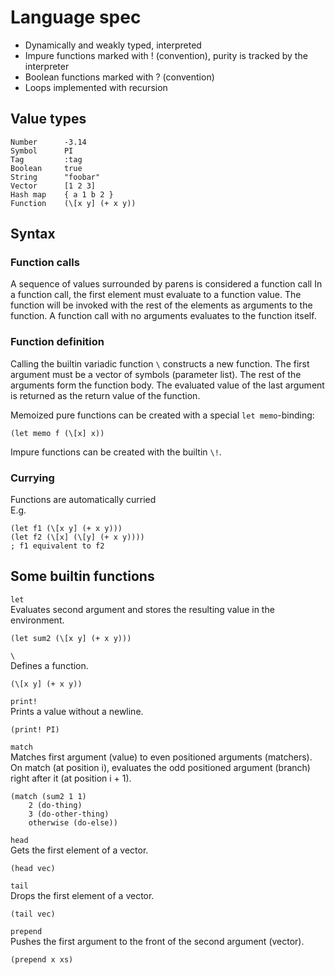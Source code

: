 # Language spec

- Dynamically and weakly typed, interpreted
- Impure functions marked with ! (convention), purity is tracked by the interpreter
- Boolean functions marked with ? (convention)
- Loops implemented with recursion

## Value types

    Number      -3.14
    Symbol      PI
    Tag         :tag
    Boolean     true
    String      "foobar"
    Vector      [1 2 3]
    Hash map    { a 1 b 2 }
    Function    (\[x y] (+ x y))

## Syntax

### Function calls

A sequence of values surrounded by parens is considered a function call In a function call, the first element must evaluate to a function value. The function will be invoked with the rest of the elements as arguments to the function. A function call with no arguments evaluates to the function itself.

### Function definition

Calling the builtin variadic function `\` constructs a new function. The first argument must be a vector of symbols (parameter list). The rest of the arguments form the function body. The evaluated value of the last argument is returned as the return value of the function.

Memoized pure functions can be created with a special `let memo`-binding:

    (let memo f (\[x] x))

Impure functions can be created with the builtin `\!`.

### Currying

Functions are automatically curried  
E.g.

    (let f1 (\[x y] (+ x y)))
    (let f2 (\[x] (\[y] (+ x y))))
    ; f1 equivalent to f2

## Some builtin functions

`let`  
Evaluates second argument and stores the resulting value in the environment.

    (let sum2 (\[x y] (+ x y)))

`\`  
Defines a function.

    (\[x y] (+ x y))

`print!`  
Prints a value without a newline.

    (print! PI)

`match`  
Matches first argument (value) to even positioned arguments (matchers). On match (at position i), evaluates the odd positioned argument (branch) right after it (at position i + 1).

    (match (sum2 1 1)
        2 (do-thing)
        3 (do-other-thing)
        otherwise (do-else))

`head`  
Gets the first element of a vector.

    (head vec)

`tail`  
Drops the first element of a vector.

    (tail vec)

`prepend`  
Pushes the first argument to the front of the second argument (vector).

    (prepend x xs)
